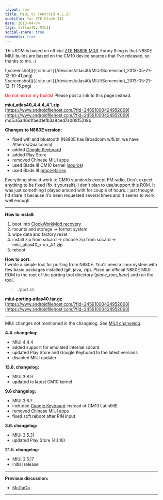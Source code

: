 ```yaml
---
layout: rom
title: MIUI v5 (Android 4.1.2)
subtitle: for ZTE Blade III
date: 2013-04-04
tags: [atlas40, MIUI]
social-share: true
comments: true
---
```


This ROM is based on official [ZTE N880E MIUI](http://www.miui.com/getrom.php?r=49). Funny thing is that N880E MIUI builds are based on the CM10 device sources that I've released, so thanks to me. ;)

![screenshot]({{ site.url }}/devices/atlas40/MIUI/Screenshot_2013-05-21-12-10-41.png)  
![screenshot]({{ site.url }}/devices/atlas40/MIUI/Screenshot_2013-05-21-12-11-15.png)

<span style="color:#FF0000;">Do not mirror my builds!</span> Please post a link to this page instead.

**miui_atlas40_4.4.4_4.1.zip**  
[https://www.androidfilehost.com/?fid=24591000424952069](https://www.androidfilehost.com/?fid=24591000424952069)  
md5:a5a46d1fae01efb3a84ed7a008f5219b  

**Changes to N880E version:**

- fixed wifi and bluetooth (N880E has Broadcom wifi/bt, we have Atheros/Qualcomm)
- added [Google Keyboard](https://play.google.com/store/apps/details?id=com.google.android.inputmethod.latin)
- added Play Store
- removed Chinese MIUI apps
- used Blade III CM10 kernel ([source](https://github.com/KonstaT/android_kernel_zte_msm7x27a))
- used Blade III [proprietaries](https://github.com/KonstaT/proprietary_vendor_zte/tree/jellybean/atlas40)

Everything should work to CM10 standards except FM radio. Don't expect anything to be fixed (fix it yourself). I don't plan to use/support this ROM. It was just something I played around with for couple of hours. I just thought I'd share it because it's been requested several times and it seems to work well enough.

----

**How to install:**

1. boot into [ClockWorkMod recovery](/devices/atlas40/CWM)
2. mounts and storage -> format system
3. wipe data and factory reset
4. install zip from sdcard -> choose zip from sdcard -> miui_atlas40_x.x.x_4.1.zip
5. reboot

**How to port:**  
I wrote a simple tool for porting from N880E. You'll need a linux system with few basic packages installed (git, java, zip). Place an official N880E MIUI ROM to the root of the porting tool directory (_place_rom_here_) and run the tool.

> ./port.sh

**miui-porting-atlas40.tar.gz**  
[https://www.androidfilehost.com/?fid=24591000424952068](https://www.androidfilehost.com/?fid=24591000424952068)

----

MIUI changes not mentioned in the changelog. See [MIUI changelog](http://www.miui.com/changelog.html).

**4.4. changelog:**

- MIUI 4.4.4
- added support for emulated internal sdcard
- updated Play Store and Google Keyboard to the latest versions
- disabled MIUI updater

**13.8. changelog:**

- MIUI 3.8.9
- updated to latest CM10 kernel

**9.6 changelog:**

- MIUI 3.6.7
- included [Google Keyboard](https://play.google.com/store/apps/details?id=com.google.android.inputmethod.latin) instead of CM10 LatinIME
- removed Chinese MIUI apps
- fixed soft reboot after PIN input

**3.6. changelog:**

- MIUI 3.5.31
- updated Play Store (4.1.10)

**21.5. changelog:**

- MIUI 3.5.17
- initial release

----

**Previous discussion:**

- [MoDaCo](http://www.modaco.com/forums/topic/362716-miui-v5/)

----
